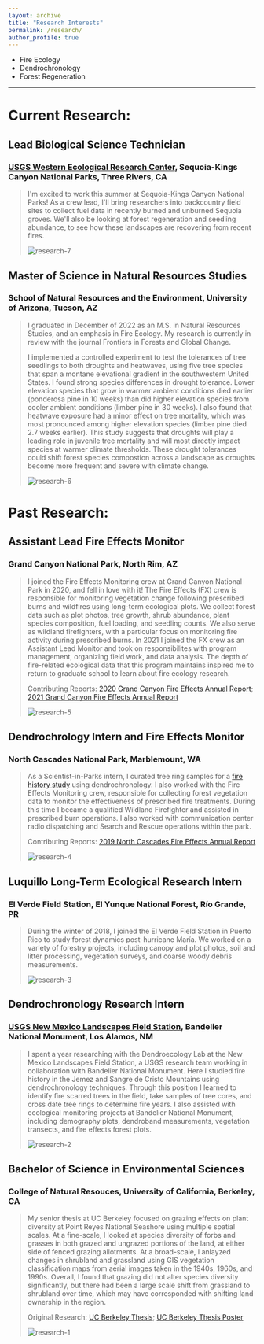 ```yaml
---
layout: archive
title: "Research Interests"
permalink: /research/
author_profile: true
---
```


- Fire Ecology
- Dendrochronology
- Forest Regeneration

-----

# Current Research:

## Lead Biological Science Technician
### [USGS Western Ecological Research Center](https://www.usgs.gov/centers/werc), Sequoia-Kings Canyon National Parks, Three Rivers, CA
> I'm excited to work this summer at Sequoia-Kings Canyon National Parks! As a crew lead, I'll bring researchers into backcountry field sites to collect fuel data in recently burned and unburned Sequoia groves. We'll also be looking at forest regeneration and seedling abundance, to see how these landscapes are recovering from recent fires.
> 
>![research-7](http://alexandralalor.github.io/images/research/research-7.jpg)

## Master of Science in Natural Resources Studies
### School of Natural Resources and the Environment, University of Arizona, Tucson, AZ
> I graduated in December of 2022 as an M.S. in Natural Resources Studies, and an emphasis in Fire Ecology. My research is currently in review with the journal Frontiers in Forests and Global Change.
>  
> I implemented a controlled experiment to test the tolerances of tree seedlings to both droughts and heatwaves, using five tree species that span a montane elevational gradient in the southwestern United States. I found strong species differences in drought tolerance. Lower elevation species that grow in warmer ambient conditions died earlier (ponderosa pine in 10 weeks) than did higher elevation species from cooler ambient conditions (limber pine in 30 weeks). I also found that heatwave exposure had a minor effect on tree mortality, which was most pronounced among higher elevation species (limber pine died 2.7 weeks earlier). This study suggests that droughts will play a leading role in juvenile tree mortality and will most directly impact species at warmer climate thresholds. These drought tolerances could shift forest species compostion across a landscape as droughts become more frequent and severe with climate change.
> 
>![research-6](http://alexandralalor.github.io/images/research/research-6.JPG)


# Past Research:

## Assistant Lead Fire Effects Monitor
### Grand Canyon National Park, North Rim, AZ
> I joined the Fire Effects Monitoring crew at Grand Canyon National Park in 2020, and fell in love with it! The Fire Effects (FX) crew is responsible for monitoring vegetation change following prescribed burns and wildfires using long-term ecological plots. We collect forest data such as plot photos, tree growth, shrub abundance, plant species composition, fuel loading, and seedling counts. We also serve as wildland firefighters, with a particular focus on monitoring fire activity during prescribed burns. In 2021 I joined the FX crew as an Assistant Lead Monitor and took on responsibilites with program management, organizing field work, and data analysis. The depth of fire-related ecological data that this program maintains inspired me to return to graduate school to learn about fire ecology research.
> 
> Contributing Reports: 
> [2020 Grand Canyon Fire Effects Annual Report](https://alexandralalor.github.io/files/research/2020_GRCA-FX-Report.pdf); 
> [2021 Grand Canyon Fire Effects Annual Report](https://alexandralalor.github.io/files/research/2021_GRCA-FX-Report.pdf)
> 
>![research-5](http://alexandralalor.github.io/images/research/research-5.jpg)

## Dendrochrology Intern and Fire Effects Monitor
### North Cascades National Park, Marblemount, WA
> As a Scientist-in-Parks intern, I curated tree ring samples for a [fire history study](https://www.proquest.com/docview/2652001548?pq-origsite=gscholar&fromopenview=true) using dendrochronology. I also worked with the Fire Effects Monitoring crew, responsible for collecting forest vegetation data to monitor the effectiveness of prescribed fire treatments. During this time I became a qualified Wildland Firefighter and assisted in prescribed burn operations. I also worked with communication center radio dispatching and Search and Rescue operations within the park.
> 
> Contributing Reports: 
> [2019 North Cascades Fire Effects Annual Report](https://alexandralalor.github.io/files/research/2019_NOCA-FX-Report.pdf)
> 
>![research-4](http://alexandralalor.github.io/images/research/research-4.jpg)

## Luquillo Long-Term Ecological Research Intern
### El Verde Field Station, El Yunque National Forest, Río Grande, PR
> During the winter of 2018, I joined the El Verde Field Station in Puerto Rico to study forest dynamics post-hurricane María. We worked on a variety of forestry projects, including canopy and plot photos, soil and litter processing, vegetation surveys, and coarse woody debris measurements.
> 
>![research-3](http://alexandralalor.github.io/images/research/research-3.JPG)

## Dendrochronology Research Intern
### [USGS New Mexico Landscapes Field Station](https://www.usgs.gov/centers/fort-collins-science-center/science/new-mexico-landscapes-field-station), Bandelier National Monument, Los Alamos, NM
> I spent a year researching with the Dendroecology Lab at the New Mexico Landscapes Field Station, a USGS research team working in collaboration with Bandelier National Monument. Here I studied fire history in the Jemez and Sangre de Cristo Mountains using dendrochronology techniques. Through this position I learned to identify fire scarred trees in the field, take samples of tree cores, and cross date tree rings to determine fire years. I also assisted with ecological monitoring projects at Bandelier National Monument, including demography plots, dendroband measurements, vegetation transects, and fire effects forest plots.
> 
>![research-2](http://alexandralalor.github.io/images/research/research-2.JPG)

## Bachelor of Science in Environmental Sciences
### College of Natural Resouces, University of California, Berkeley, CA
> My senior thesis at UC Berkeley focused on grazing effects on plant diversity at Point Reyes National Seashore using multiple spatial scales. At a fine-scale, I looked at species diversity of forbs and grasses in both grazed and ungrazed portions of the land, at either side of fenced grazing allotments. At a broad-scale, I anlayzed changes in shrubland and grassland using GIS vegetation classification maps from aerial images taken in the 1940s, 1960s, and 1990s. Overall, I found that grazing did not alter species diversity significantly, but there had been a large scale shift from grassland to shrubland over time, which may have corresponded with shifting land ownership in the region.
> 
> Original Research: 
> [UC Berkeley Thesis](https://alexandralalor.github.io/files/research/2017_Lalor_UC-Thesis.pdf);
> [UC Berkeley Thesis Poster](https://alexandralalor.github.io/files/research/2017_Lalor_UC-Thesis-Poster.pdf)
> 
>![research-1](http://alexandralalor.github.io/images/research/research-1.jpeg)
